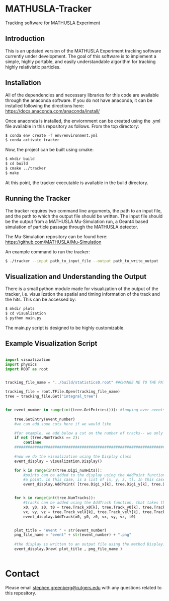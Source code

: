 # MATHUSLA-Tracker
Tracking software for MATHUSLA Experiment

## Introduction
This is an updated version of the MATHUSLA Experiment tracking software currently under development. The goal of this software is to implement a simple, highly portable, and easily understandable algorithm for tracking highly relativistic particles.


## Installation

All of the dependencies and necessary libraries for this code are available through the anaconda software. If you do not have anaconda, it can be installed following the directions here: https://docs.anaconda.com/anaconda/install/

Once anaconda is installed, the enviornment can be created using the .yml file available in this repository as follows. From the top directory:

```bash
$ conda env create -f env/environment.yml
$ conda activate tracker
```

Now, the project can be built using cmake:

```bash
$ mkdir build
$ cd build
$ cmake ../tracker 
$ make 
```

At this point, the tracker executable is available in the build directory. 


## Running the Tracker

The tracker requires two command line arguments, the path to an input file, and the path to which the output file should be written. The input file should be the output from a MATHUSLA Mu-Simulation run, a Geant4 based simulation of particle passage through the MATHUSLA detector. 

The Mu-Simulation repository can be found here: https://github.com/MATHUSLA/Mu-Simulation

An example command to run the tracker:

```bash
$ ./tracker --input path_to_input_file --output path_to_write_output 
```

## Visualization and Understanding the Output

There is a small python module made for visualization of the output of the tracker, i.e. visualization the spatial and timing information of the track and the hits. This can be accessed by:

```bash
$ mkdir plots
$ cd visualization
$ python main.py 
```

The main.py script is designed to be highly customizable.

## Example Visualization Script

```python

import visualization
import physics
import ROOT as root 


tracking_file_name = "../build/statistics0.root" ##CHANGE ME TO THE PATH TO YOUR TRACKER OUTPUT FILE

tracking_file = root.TFile.Open(tracking_file_name)
tree = tracking_file.Get("integral_tree")


for event_number in range(int(tree.GetEntries())): #looping over events in the tree
	
	tree.GetEntry(event_number)
	#we can add some cuts here if we would like

	#for example, we add below a cut on the number of tracks-- we only want events with exactly 2 tracks
	if not (tree.NumTracks == 2):
		continue 
	####################################################################################################3
	
	#now we do the visualization using the Display class
	event_display = visualization.Display()

	for k in range(int(tree.Digi_numHits)):
		#points can be added to the display using the AddPoint function
		#a point, in this case, is a list of [x, y, z, t]. In this case, it is used to draw the digitized Mu-Simulation output
		event_display.AddPoint( [tree.Digi_x[k], tree.Digi_y[k], tree.Digi_z[k], tree.Digi_time[k]] )


	for k in range(int(tree.NumTracks)):
		#tracks can be added using the AddTrack function, that takes the arguments (x0, y0, z0, vx, vy, vz, t0) which define a track
		x0, y0, z0, t0 = tree.Track_x0[k], tree.Track_y0[k], tree.Track_z0[k], tree.Track_t0[k]
		vx, vy, vz = tree.Track_velX[k], tree.Track_velY[k], tree.Track_velZ[k]
		event_display.AddTrack(x0, y0, z0, vx, vy, vz, t0)


	plot_title = "event " + str(event_number)
	png_file_name = "event" + str(event_number) + ".png"
	
	#the display is written to an output file using the method Display.Draw(title, file_name)
	event_display.Draw( plot_title , png_file_name )



```


# Contact

Please email stephen.greenberg@rutgers.edu with any questions related to this repository. 





